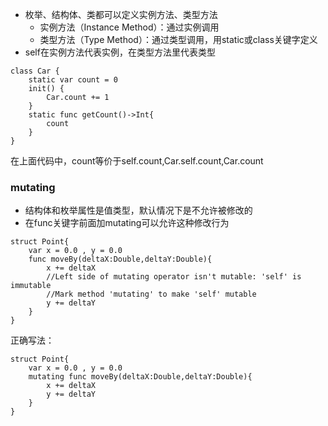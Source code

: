 * 枚举、结构体、类都可以定义实例方法、类型方法
	* 实例方法（Instance Method）：通过实例调用
	* 类型方法（Type Method）：通过类型调用，用static或class关键字定义
* self在实例方法代表实例，在类型方法里代表类型

```
class Car {
    static var count = 0
    init() {
        Car.count += 1
    }
    static func getCount()->Int{
        count
    }
}
```

在上面代码中，count等价于self.count,Car.self.count,Car.count


### mutating

* 结构体和枚举属性是值类型，默认情况下是不允许被修改的
* 在func关键字前面加mutating可以允许这种修改行为

```
struct Point{
    var x = 0.0 , y = 0.0
    func moveBy(deltaX:Double,deltaY:Double){
        x += deltaX
        //Left side of mutating operator isn't mutable: 'self' is immutable
        //Mark method 'mutating' to make 'self' mutable
        y += deltaY
    }
}
```
正确写法：

```
struct Point{
    var x = 0.0 , y = 0.0
    mutating func moveBy(deltaX:Double,deltaY:Double){
        x += deltaX
        y += deltaY
    }
}
```
